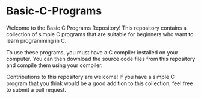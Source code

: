 # Basic-C-Programs

Welcome to the Basic C Programs Repository! This repository contains a collection of simple C programs that are suitable for beginners who want to learn programming in C.

To use these programs, you must have a C compiler installed on your computer. You can then download the source code files from this repository and compile them using your compiler.

Contributions to this repository are welcome! If you have a simple C program that you think would be a good addition to this collection, feel free to submit a pull request.
